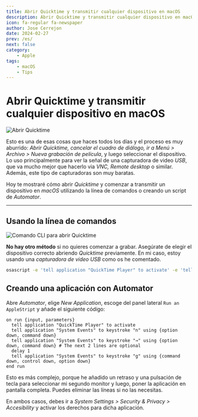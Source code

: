```yaml
---
title: Abrir Quicktime y transmitir cualquier dispositivo en macOS
description: Abrir Quicktime y transmitir cualquier dispositivo en macOS
icon: fa-regular fa-newspaper
author: Jose Cerrejon
date: 2024-02-27
prev: /es/
next: false
category:
    - Apple
tags:
    - macOS
    - Tips
---
```


# Abrir Quicktime y transmitir cualquier dispositivo en macOS

![Abrir Quicktime](/images/2024/02/open_usb_device.png "Acceso directo para abrir Quicktime")

Esto es una de esas cosas que haces todos los días y el proceso es muy aburrido: _Abrir Quicktime, cancelar el cuadro de diálogo, ir a Menú > Archivo > Nueva grabación de película_, y luego seleccionar el dispositivo. Lo uso principalmente para ver la señal de una capturadora de video _USB_, que va mucho mejor que hacerlo via _VNC, Remote desktop_ o similar. Además, este tipo de capturadoras son muy baratas.

Hoy te mostraré cómo abrir _Quicktime_ y comenzar a transmitir un dispositivo en _macOS_ utilizando la línea de comandos o creando un script de _Automator_.

---

## Usando la línea de comandos

![Comando CLI para abrir Quicktime](/images/2024/02/quicktime_osascript_usb_device.png "Comando CLI para abrir Quicktime")

**No hay otro método** si no quieres comenzar a grabar. Asegúrate de elegir el dispositivo correcto abriendo _Quicktime_ previamente. En mi caso, estoy usando una _capturadora de video USB_ como os he comentado.

```bash
osascript -e 'tell application "QuickTime Player" to activate' -e 'tell application "System Events" to keystroke "n" using {option down, command down}'
```

## Creando una aplicación con Automator

Abre _Automator_, elige _New Application_, escoge del panel lateral `Run an AppleStript` y añade el siguiente código:

```applescript
on run {input, parameters}
  tell application "QuickTime Player" to activate
  tell application "System Events" to keystroke "n" using {option down, command down}
  tell application "System Events" to keystroke "→" using {option down, command down} # The next 2 lines are optional
  delay 1
  tell application "System Events" to keystroke "g" using {command down, control down, option down}
end run
```

Esto es más complejo, porque he añadido un retraso y una pulsación de tecla para seleccionar mi segundo monitor y luego, poner la aplicación en pantalla completa. Puedes eliminar las líneas si no las necesitas.

En ambos casos, debes ir a _System Settings > Security & Privacy > Accesibility_ y activar los derechos para dicha aplicación.
